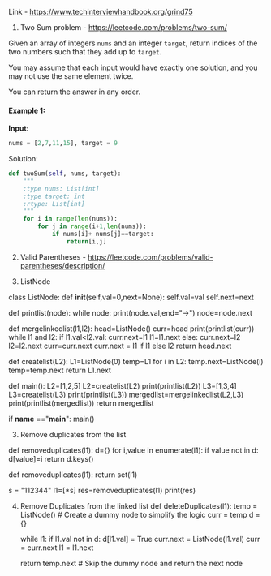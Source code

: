 Link - https://www.techinterviewhandbook.org/grind75



1. Two Sum problem - https://leetcode.com/problems/two-sum/

Given an array of integers `nums` and an integer `target`, return indices of the two numbers such that they add up to `target`.

You may assume that each input would have exactly one solution, and you may not use the same element twice.

You can return the answer in any order.

#### Example 1:

**Input:** 
```python
nums = [2,7,11,15], target = 9
```

Solution:
```python
def twoSum(self, nums, target):
    """
    :type nums: List[int]
    :type target: int
    :rtype: List[int]
    """
    for i in range(len(nums)):
        for j in range(i+1,len(nums)):
            if nums[i]+ nums[j]==target:
                return[i,j]

```


2. Valid Parentheses - https://leetcode.com/problems/valid-parentheses/description/



3. ListNode 

class ListNode:
    def __init__(self,val=0,next=None):
        self.val=val
        self.next=next

def printlist(node):
    while node:
        print(node.val,end="->")
        node=node.next

def mergelinkedlist(l1,l2):
    head=ListNode()
    curr=head
    print(printlist(curr))
    while l1 and l2:
        if l1.val<l2.val:
            curr.next=l1
            l1=l1.next
        else:
            curr.next=l2
            l2=l2.next
        curr=curr.next
    curr.next = l1 if l1 else l2
    return head.next
    
    
        
def createlist(L2):
    L1=ListNode(0)
    temp=L1
    for i in L2:
        temp.next=ListNode(i)
        temp=temp.next
    return L1.next
    
        
def main():
    L2=[1,2,5]
    L2=createlist(L2)
    print(printlist(L2))
    L3=[1,3,4]
    L3=createlist(L3)
    print(printlist(L3))
    mergedlist=mergelinkedlist(L2,L3)
    print(printlist(mergedlist))
    return mergedlist
    




if __name__ =="__main__":
    main()


3. Remove duplicates from the list 

def removeduplicates(l1):
    d={}
    for i,value in enumerate(l1):
        if value not in d:
            d[value]=i
    return d.keys()


def removeduplicates(l1):
    return set(l1)
            
s = "112344"
l1=[*s]
res=removeduplicates(l1)
print(res)


4. Remove Duplicates from the linked list
def deleteDuplicates(l1):
    temp = ListNode()  # Create a dummy node to simplify the logic
    curr = temp
    d = {}

    while l1:
        if l1.val not in d:
            d[l1.val] = True
            curr.next = ListNode(l1.val)
            curr = curr.next
        l1 = l1.next

    return temp.next  # Skip the dummy node and return the next node

